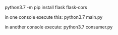 python3.7 -m pip install flask flask-cors

in one console execute this: python3.7 main.py

in another console execute: python3.7 consumer.py